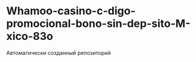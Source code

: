 # Whamoo-casino-c-digo-promocional-bono-sin-dep-sito-M-xico-83o
Автоматически созданный репозиторий
